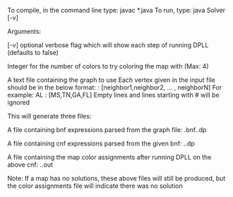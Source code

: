 To compile, in the command line type: javac *.java
To run, type: java Solver [-v] <ncolors> <input-file>

Arguments: 

[-v] optional verbose flag which will show each step of running DPLL (defaults to false)

<ncolors> Integer for the number of colors to try coloring the map with (Max: 4)

<input-file> A text file containing the graph to use
Each vertex given in the input file should be in the below format:
<Vertex> : [neighbor1,neighbor2, ... , neighborN]
For example: AL : [MS,TN,GA,FL]
Empty lines and lines starting with # will be ignored


This will generate three files:

A file containing bnf expressions parsed from the graph file:
<input-file>.bnf.<ncolors>.dp

A file containing cnf expressions parsed from the given bnf:
<input-file>.<ncolors>.dp

A file containing the map color assignments after running DPLL on the above cnf:
<input-file>.<ncolors>.out

Note: If a map has no solutions, these above files will still be produced, but the color assignments file will indicate there was no solution
